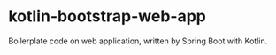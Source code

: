 # kotlin-bootstrap-web-app
Boilerplate code on web application, written by Spring Boot with Kotlin.
